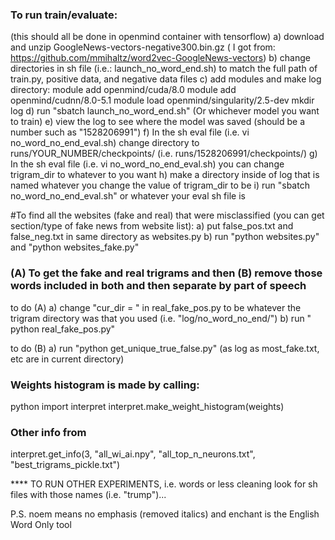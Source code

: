 ### To run train/evaluate: ###
  (this should all be done in openmind container with tensorflow)
  a) download and unzip GoogleNews-vectors-negative300.bin.gz ( I got from: https://github.com/mmihaltz/word2vec-GoogleNews-vectors)
  b) change directories in sh file (i.e.: launch_no_word_end.sh) to match the full path of train.py, positive data, and negative data files
  c) add modules and make log directory: 
module add openmind/cuda/8.0
module add openmind/cudnn/8.0-5.1
module load openmind/singularity/2.5-dev
mkdir log
  d) run "sbatch launch_no_word_end.sh" (Or whichever model you want to train)
  e) view the log to see where the model was saved (should be a number such as "1528206991")
  f) In the sh eval file (i.e. vi no_word_no_end_eval.sh) change directory to runs/YOUR_NUMBER/checkpoints/ (i.e. runs/1528206991/checkpoints/)
  g) In the sh eval file (i.e. vi no_word_no_end_eval.sh) you can change trigram_dir to whatever to you want
  h) make a directory inside of log that is named whatever you change the value of trigram_dir to be
  i) run "sbatch no_word_no_end_eval.sh" or whatever your eval sh file is
  
#To find all the websites (fake and real) that were misclassified (you can get section/type of fake news from website list):
  a) put false_pos.txt and false_neg.txt in same directory as websites.py
  b) run "python websites.py" and "python websites_fake.py"
 
 
### (A) To get the fake and real trigrams and then (B) remove those words included in both and then separate by part of speech ###
  
 to do (A)
  a) change "cur_dir = " in real_fake_pos.py to be whatever the trigram directory was that you used (i.e. "log/no_word_no_end/")
  b) run " python real_fake_pos.py"
  
 to do (B)
  a) run "python get_unique_true_false.py" (as log as most_fake.txt, etc are in current directory)
  
 
### Weights histogram is made by calling: ###
python
import interpret
interpret.make_weight_histogram(weights)

### Other info from  ###
interpret.get_info(3, "all_wi_ai.npy", "all_top_n_neurons.txt", "best_trigrams_pickle.txt") 


**** TO RUN OTHER EXPERIMENTS, i.e. words or less cleaning look for sh files with those names (i.e. "trump")... 

P.S. noem means no emphasis (removed italics) and enchant is the English Word Only tool
